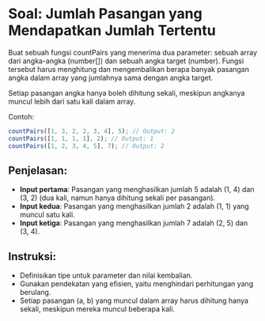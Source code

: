 # Soal: Jumlah Pasangan yang Mendapatkan Jumlah Tertentu
Buat sebuah fungsi countPairs yang menerima dua parameter: sebuah array dari angka-angka (number[]) dan sebuah angka target (number). Fungsi tersebut harus menghitung dan mengembalikan berapa banyak pasangan angka dalam array yang jumlahnya sama dengan angka target.

Setiap pasangan angka hanya boleh dihitung sekali, meskipun angkanya muncul lebih dari satu kali dalam array.

Contoh:
```js
countPairs([1, 3, 2, 2, 3, 4], 5); // Output: 2
countPairs([1, 1, 1, 1], 2); // Output: 1
countPairs([1, 2, 3, 4, 5], 7); // Output: 2
```
## Penjelasan:
- **Input pertama**: Pasangan yang menghasilkan jumlah 5 adalah (1, 4) dan (3, 2) (dua kali, namun hanya dihitung sekali per pasangan).
- **Input kedua**: Pasangan yang menghasilkan jumlah 2 adalah (1, 1) yang muncul satu kali.
- **Input ketiga**: Pasangan yang menghasilkan jumlah 7 adalah (2, 5) dan (3, 4).


## Instruksi:
- Definisikan tipe untuk parameter dan nilai kembalian.
- Gunakan pendekatan yang efisien, yaitu menghindari perhitungan yang berulang.
- Setiap pasangan (a, b) yang muncul dalam array harus dihitung hanya sekali, meskipun mereka muncul beberapa kali.
